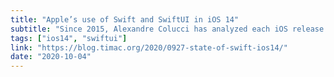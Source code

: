 ```yaml
---
title: "Apple’s use of Swift and SwiftUI in iOS 14"
subtitle: "Since 2015, Alexandre Colucci has analyzed each iOS release to measure how many system applications were using Swift. In this post, Alexandre Colucci shows us how Apple's use of Swift has evolved with iOS 14 and also extends his analysis to measure how many built-in apps use SwiftUI."
tags: ["ios14", "swiftui"]
link: "https://blog.timac.org/2020/0927-state-of-swift-ios14/"
date: "2020-10-04"
---
```

